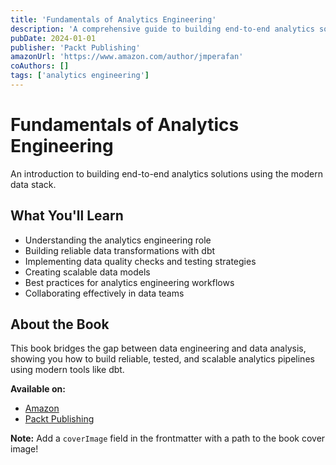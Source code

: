 ```yaml
---
title: 'Fundamentals of Analytics Engineering'
description: 'A comprehensive guide to building end-to-end analytics solutions with modern tools and best practices, covering dbt, data modeling, testing, and more.'
pubDate: 2024-01-01
publisher: 'Packt Publishing'
amazonUrl: 'https://www.amazon.com/author/jmperafan'
coAuthors: []
tags: ['analytics engineering']
---
```


# Fundamentals of Analytics Engineering

An introduction to building end-to-end analytics solutions using the modern data stack.

## What You'll Learn

- Understanding the analytics engineering role
- Building reliable data transformations with dbt
- Implementing data quality checks and testing strategies
- Creating scalable data models
- Best practices for analytics engineering workflows
- Collaborating effectively in data teams

## About the Book

This book bridges the gap between data engineering and data analysis, showing you how to build reliable, tested, and scalable analytics pipelines using modern tools like dbt.

**Available on:**
- [Amazon](https://www.amazon.com/author/jmperafan)
- [Packt Publishing](https://www.packtpub.com/en-gb/product/fundamentals-of-analytics-engineering-9781837636457)

**Note:** Add a `coverImage` field in the frontmatter with a path to the book cover image!